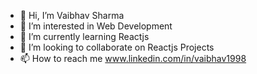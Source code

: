 - 👋 Hi, I’m Vaibhav Sharma
- 👀 I’m interested in Web Development
- 🌱 I’m currently learning Reactjs
- 💞️ I’m looking to collaborate on Reactjs Projects
- 📫 How to reach me www.linkedin.com/in/vaibhav1998

<!---
VaibhavSharma1998/VaibhavSharma1998 is a ✨ special ✨ repository because its `README.md` (this file) appears on your GitHub profile.
You can click the Preview link to take a look at your changes.
--->
